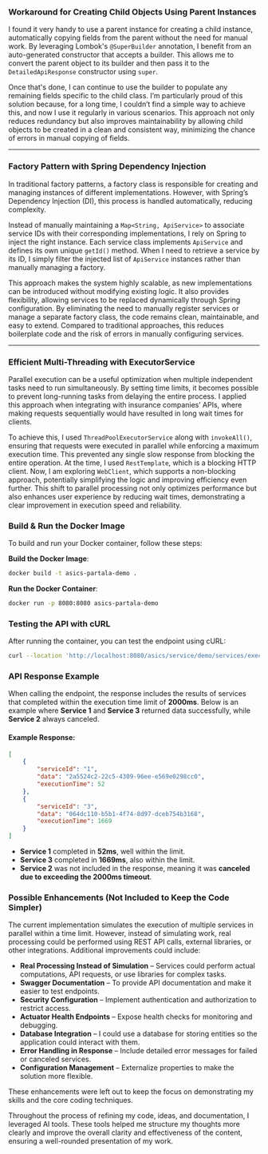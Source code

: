 ### Workaround for Creating Child Objects Using Parent Instances

I found it very handy to use a parent instance for creating a child instance, automatically copying fields from the parent without the need for manual work. By leveraging Lombok's `@SuperBuilder` annotation, I benefit from an auto-generated constructor that accepts a builder. This allows me to convert the parent object to its builder and then pass it to the `DetailedApiResponse` constructor using `super`.

Once that's done, I can continue to use the builder to populate any remaining fields specific to the child class. I’m particularly proud of this solution because, for a long time, I couldn’t find a simple way to achieve this, and now I use it regularly in various scenarios. This approach not only reduces redundancy but also improves maintainability by allowing child objects to be created in a clean and consistent way, minimizing the chance of errors in manual copying of fields.

---

### Factory Pattern with Spring Dependency Injection

In traditional factory patterns, a factory class is responsible for creating and managing instances of different implementations. However, with Spring’s Dependency Injection (DI), this process is handled automatically, reducing complexity.

Instead of manually maintaining a `Map<String, ApiService>` to associate service IDs with their corresponding implementations, I rely on Spring to inject the right instance. Each service class implements `ApiService` and defines its own unique `getId()` method. When I need to retrieve a service by its ID, I simply filter the injected list of `ApiService` instances rather than manually managing a factory.

This approach makes the system highly scalable, as new implementations can be introduced without modifying existing logic. It also provides flexibility, allowing services to be replaced dynamically through Spring configuration. By eliminating the need to manually register services or manage a separate factory class, the code remains clean, maintainable, and easy to extend. Compared to traditional approaches, this reduces boilerplate code and the risk of errors in manually configuring services.

---

### Efficient Multi-Threading with ExecutorService

Parallel execution can be a useful optimization when multiple independent tasks need to run simultaneously. By setting time limits, it becomes possible to prevent long-running tasks from delaying the entire process. I applied this approach when integrating with insurance companies’ APIs, where making requests sequentially would have resulted in long wait times for clients.

To achieve this, I used `ThreadPoolExecutorService` along with `invokeAll()`, ensuring that requests were executed in parallel while enforcing a maximum execution time. This prevented any single slow response from blocking the entire operation. At the time, I used `RestTemplate`, which is a blocking HTTP client. Now, I am exploring `WebClient`, which supports a non-blocking approach, potentially simplifying the logic and improving efficiency even further. This shift to parallel processing not only optimizes performance but also enhances user experience by reducing wait times, demonstrating a clear improvement in execution speed and reliability.

### Build & Run the Docker Image

To build and run your Docker container, follow these steps:

**Build the Docker Image**:
```bash
docker build -t asics-partala-demo .
```
**Run the Docker Container**:

```bash
docker run -p 8080:8080 asics-partala-demo
```

### Testing the API with cURL

After running the container, you can test the endpoint using cURL:

```bash
curl --location 'http://localhost:8080/asics/service/demo/services/execute-all'
```

### API Response Example

When calling the endpoint, the response includes the results of services that completed within the execution time limit of **2000ms**. 
Below is an example where **Service 1** and **Service 3** returned data successfully, while **Service 2** always canceled.

#### **Example Response:**
```json
[
    {
        "serviceId": "1",
        "data": "2a5524c2-22c5-4309-96ee-e569e0298cc0",
        "executionTime": 52
    },
    {
        "serviceId": "3",
        "data": "064dc110-b5b1-4f74-8d97-dceb754b3168",
        "executionTime": 1669
    }
]
```

- **Service 1** completed in **52ms**, well within the limit.
- **Service 3** completed in **1669ms**, also within the limit.
- **Service 2** was not included in the response, meaning it was **canceled due to exceeding the 2000ms timeout**.

### Possible Enhancements (Not Included to Keep the Code Simpler)

The current implementation simulates the execution of multiple services in parallel within a time limit. 
However, instead of simulating work, real processing could be performed using REST API calls, external libraries, or other integrations. 
Additional improvements could include:

- **Real Processing Instead of Simulation** – Services could perform actual computations, API requests, or use libraries for complex tasks.
- **Swagger Documentation** – To provide API documentation and make it easier to test endpoints.
- **Security Configuration** – Implement authentication and authorization to restrict access.
- **Actuator Health Endpoints** – Expose health checks for monitoring and debugging.
- **Database Integration** – I could use a database for storing entities so the application could interact with them.
- **Error Handling in Response** – Include detailed error messages for failed or canceled services.
- **Configuration Management** – Externalize properties to make the solution more flexible.

These enhancements were left out to keep the focus on demonstrating my skills and the core coding techniques.

Throughout the process of refining my code, ideas, and documentation, I leveraged AI tools. 
These tools helped me structure my thoughts more clearly and improve the overall clarity and effectiveness of the content, ensuring a well-rounded presentation of my work.